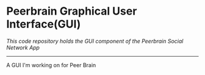 # Peerbrain Graphical User Interface(GUI)

*This code repository holds the GUI component of the Peerbrain Social Network App*

---


A GUI I'm working on for Peer Brain
